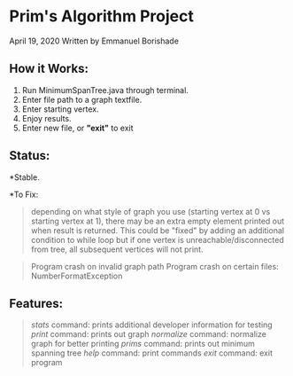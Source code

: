 # Prim's Algorithm Project
April 19, 2020
Written by Emmanuel Borishade

## How it Works:
 1. Run MinimumSpanTree.java through terminal.
 2. Enter file path to a graph textfile.
 3. Enter starting vertex.
 4. Enjoy results.
 5. Enter new file, or **"exit"** to exit

## Status: 
 *Stable.

 *To Fix: 
 > depending on what style of graph you use (starting vertex at 0 vs starting vertex at 1), there may be 
 > an extra empty element printed out when result is returned. 
 > This could be "fixed" by adding an additional condition to while loop
 > but if one vertex is unreachable/disconnected from tree, 
 > all subsequent vertices will not print. 

 > Program crash on invalid graph path
 > Program crash on certain files: NumberFormatException

## Features:
 >*stats* command: prints additional developer information for testing
 >*print* command: prints out graph
 >*normalize* command: normalize graph for better printing
 >*prims* command: prints out minimum spanning tree
 >*help* command: print commands
 >*exit* command: exit program